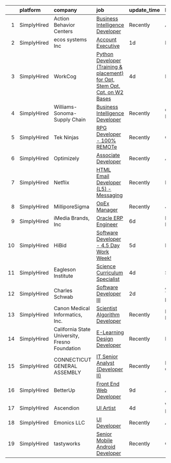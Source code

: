 

|    | platform    | company                                        | job                                                                                                                                                                                           | update_time   | location               |
|---:|:------------|:-----------------------------------------------|:----------------------------------------------------------------------------------------------------------------------------------------------------------------------------------------------|:--------------|:-----------------------|
|  1 | SimplyHired | Action Behavior Centers                        | [Business Intelligence Developer](https://www.simplyhired.com/job/_B1Ua1-zzeb2kshM9Z0cK5cmZCzWk3LAGj2YJ9R4dHitLDj5mnkvzw?q=interactive+developer)                                             | Recently      | Austin, TX             |
|  2 | SimplyHired | ecos systems Inc                               | [Account Executive](https://www.simplyhired.com/job/kuhndHCyXMhgLMDFRcLYNSqup_np7kP08LA0snMXerzRGJLYZUxO3Q?q=interactive+developer)                                                           | 1d            | Remote                 |
|  3 | SimplyHired | WorkCog                                        | [Python Developer (Training & placement) for Opt, Stem Opt, Cpt. on W2 Bases](https://www.simplyhired.com/job/Vc5zB4h5ySwiZWOdeGSIWrB_UDZHKWEc3kFFAAxYiOcKH8w1Yu4cTg?q=interactive+developer) | 4d            | Remote                 |
|  4 | SimplyHired | Williams-Sonoma-Supply Chain                   | [Business Intelligence Developer](https://www.simplyhired.com/job/DOVrNdSlXpxMLIOMaFU1urU270XPD1XK-hW-H29mE6_ao4t7523Owg?q=interactive+developer)                                             | Recently      | Olive Branch, MS       |
|  5 | SimplyHired | Tek Ninjas                                     | [RPG Developer - 100% REMOTe](https://www.simplyhired.com/job/qWfML0htHnP8YoGWzPE5TY65QnB29855ntsuGRPqEZpMVboenbkRoA?q=interactive+developer)                                                 | Recently      | Omaha, NE              |
|  6 | SimplyHired | Optimizely                                     | [Associate Developer](https://www.simplyhired.com/job/gR9w2Aq_eWCwxlXCpCz4EYN0Q-XfsFh04A0F2HXEe6JCtrXXAtwaQg?q=interactive+developer)                                                         | Recently      | Austin, TX             |
|  7 | SimplyHired | Netflix                                        | [HTML Email Developer (L5) - Messaging](https://www.simplyhired.com/job/1bXVxt5BiO0MD0IViaSIetDkT_fhFoZwnqAbC8nd3-MrVMl4GV84Zg?q=interactive+developer)                                       | Recently      | Remote                 |
|  8 | SimplyHired | MilliporeSigma                                 | [OpEx Manager](https://www.simplyhired.com/job/lYo4v0Dm8UcBNuIVz_yNS-7EiYMv3HlY80WDkO3wg-pgLhZZ9EZB8w?q=interactive+developer)                                                                | Recently      | Jaffrey, NH            |
|  9 | SimplyHired | iMedia Brands, Inc                             | [Oracle ERP Engineer](https://www.simplyhired.com/job/-IBSOsPuBKA9SnKwwhh7Ywx2UP2je5NxF9f2lNZij_IjsEBytiBnFw?q=interactive+developer)                                                         | 6d            | Eden Prairie, MN       |
| 10 | SimplyHired | HiBid                                          | [Software Developer - 4.5 Day Work Week!](https://www.simplyhired.com/job/bXxSCJf148R3QKz41F02w9DRVLfADsxfXck5X4U59ry-geONnW_lrA?q=interactive+developer)                                     | 5d            | Lincoln, NE            |
| 11 | SimplyHired | Eagleson Institute                             | [Science Curriculum Specialist](https://www.simplyhired.com/job/MGQGy4EuYw8Z_pUf4dFRW5FDuwdSXTx2lvjHYRd1HkjHCvxRNukHkw?q=interactive+developer)                                               | 4d            | Sanford, ME            |
| 12 | SimplyHired | Charles Schwab                                 | [Software Developer III](https://www.simplyhired.com/job/sLPWV67MPEVgYgCnQF0RCfLo6QDpI5p1FtZ64NzH51Fw56wbIyvKjg?q=interactive+developer)                                                      | 2d            | Austin, TX +1 location |
| 13 | SimplyHired | Canon Medical Informatics, Inc.                | [Scientist Algorithm Developer](https://www.simplyhired.com/job/xeMyvvskHmQaeaJh2VgmXwaHMx2tq7HwAbGYZqrdg_2FWU-9CvYGEw?q=interactive+developer)                                               | Recently      | Minnetonka, MN         |
| 14 | SimplyHired | California State University, Fresno Foundation | [E-Learning Design Developer](https://www.simplyhired.com/job/gIB6pHo13oezwawFLqndIPpOGn_hDmoWCrqZ7K3HGgUXJsmuvlqluw?q=interactive+developer)                                                 | Recently      | Fresno, CA             |
| 15 | SimplyHired | CONNECTICUT GENERAL ASSEMBLY                   | [IT Senior Analyst (Developer II)](https://www.simplyhired.com/job/2PRXP1yxUSbWVQbVJ2ZOE1rOb8x-g1wQ4xbBvhIxcWFvs6lS_tuwrA?q=interactive+developer)                                            | Recently      | Hartford, CT           |
| 16 | SimplyHired | BetterUp                                       | [Front End Web Developer](https://www.simplyhired.com/job/HrzPMPB7NsqVW1fjHMvuzupiiMgA3urSa3XoXrwABb9Sepv_KOwXlg?q=interactive+developer)                                                     | 9d            | Austin, TX             |
| 17 | SimplyHired | Ascendion                                      | [UI Artist](https://www.simplyhired.com/job/bbEx1YYoxVri00z4lfnnspVsPTFGf2-XfWTppR1fJIUt-91YNyVDZg?q=interactive+developer)                                                                   | 4d            | West Lake Hills, TX    |
| 18 | SimplyHired | Emonics LLC                                    | [UI Developer](https://www.simplyhired.com/job/seKBPMFUa22IDAvxPmXZ5Z5wuOx7zlzstGxly-Nob6ZBG4GfLXKJ5A?q=interactive+developer)                                                                | Recently      | Austin, TX             |
| 19 | SimplyHired | tastyworks                                     | [Senior Mobile Android Developer](https://www.simplyhired.com/job/7mEPsD8af9lElJvB2UaaNxOCTxaPT2fBpHqzqqB5SA4ZAKpO5L7niw?q=interactive+developer)                                             | Recently      | Chicago, IL            |